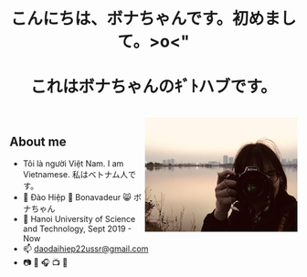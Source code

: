 <h1 align="center" style="font-weight:bold;">こんにちは、ボナちゃんです。初めまして。>o<"</h1>

<h1 align="center" style="font-weight:bold;">これはボナちゃんのｷﾞﾄハブです。</h1>

<br>

<img align="right" width="auto" height="200" src="images/bonatonikon.jpg">

## About me
* Tôi là người Việt Nam. I am Vietnamese. 私はベトナム人です。
* :boy: Đào Hiệp :japanese_ogre: Bonavadeur :smile_cat: ボナちゃん
* :school: Hanoi University of Science and Technology, Sept 2019 - Now
* :mailbox: daodaihiep22ussr@gmail.com
* :camera: :musical_keyboard: :headphones: :tv: :book:
<!-- * :book: [Privé de Bonavadeur](https://prive.bonavadeur.xyz) (
ボナちゃんのプヒベ) -->
<!-- MÒ TẬN VÀO ĐÂY ĐỌC THÌ CŨNG GHÊ ĐẤY, KIA LÀ BLOG CỦA WATASHI -->

<!-- [![Top Langs](https://github-readme-stats.vercel.app/api/top-langs/?username=bonavadeur&layout=compact&langs_count=10)](https://github.com/anuraghazra/github-readme-stats) -->